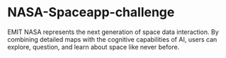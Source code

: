# NASA-Spaceapp-challenge
EMIT NASA represents the next generation of space data interaction. By combining detailed maps with the cognitive capabilities of AI, users can explore, question, and learn about space like never before.
